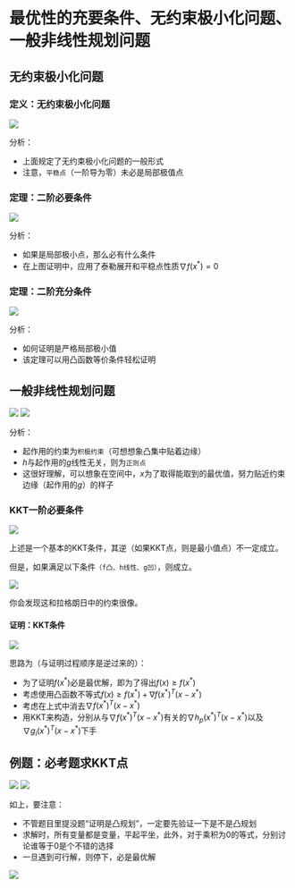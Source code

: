 # 最优性的充要条件、无约束极小化问题、一般非线性规划问题
## 无约束极小化问题
### 定义：无约束极小化问题
![](../images/030401.png)

分析：
- 上面规定了无约束极小化问题的一般形式
- 注意，`平稳点`（一阶导为零）未必是局部极值点

### 定理：二阶必要条件
![](../images/030402.png)

分析：
- 如果是局部极小点，那么必有什么条件
- 在上图证明中，应用了泰勒展开和平稳点性质$\nabla f(x^*)=0$

### 定理：二阶充分条件
![](../images/030403.png)

分析：
- 如何证明是严格局部极小值
- 该定理可以用凸函数等价条件轻松证明

## 一般非线性规划问题
![](../images/030404.png)
![](../images/030405.png)

分析：
- 起作用的约束为`积极约束`（可想想象凸集中贴着边缘）
- $h$与起作用的$g$线性无关，则为`正则点`
- 这很好理解，可以想象在空间中，$x$为了取得能取到的最优值，努力贴近约束边缘（起作用的$g$）的样子

### KKT一阶必要条件
![](../images/030406.png)

上述是一个基本的KKT条件，其逆（如果KKT点，则是最小值点）不一定成立。

但是，如果满足以下条件`（f凸、h线性、g凹）`，则成立。

![](../images/030407.png)

你会发现这和拉格朗日中的约束很像。

#### 证明：KKT条件
![](../images/030408.png)

思路为（与证明过程顺序是逆过来的）：
- 为了证明$f(x^*)$必是最优解，即为了得出$f(x)\ge f(x^*)$
- 考虑使用凸函数不等式$f(x)\ge f(x^*) + \nabla f(x^*)^T (x-x^*)$
- 考虑在上式中消去$\nabla f(x^*)^T (x-x^*)$
- 用KKT来构造，分别从与$\nabla f(x^*)^T (x-x^*)$有关的$\nabla h_p(x^*)^T (x-x^*)$以及$\nabla g_i(x^*)^T (x-x^*)$下手

## 例题：必考题求KKT点
![](../images/030409.png)
![](../images/030411.png)

如上，要注意：
- 不管题目里提没题“证明是凸规划”，一定要先验证一下是不是凸规划
- 求解时，所有变量都是变量，平起平坐，此外，对于乘积为0的等式，分别讨论谁等于0是个不错的选择
- 一旦遇到可行解，则停下，必是最优解

![](../images/030410.png)

